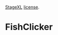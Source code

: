 [StageXL](http://www.stagexl.org/)
[license](https://github.com/dart-lang/stagehand/blob/master/LICENSE).
# FishClicker

